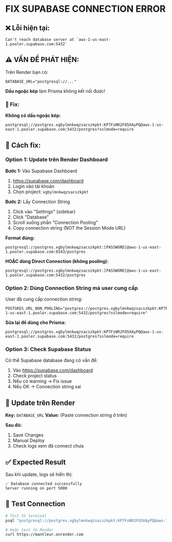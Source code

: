 # FIX SUPABASE CONNECTION ERROR

## ❌ Lỗi hiện tại:
```
Can't reach database server at `aws-1-us-east-1.pooler.supabase.com:5432`
```

## ⚠️ VẤN ĐỀ PHÁT HIỆN:

Trên Render bạn có:
```
DATABASE_URL="postgresql://..."
```

**Dấu ngoặc kép** làm Prisma không kết nối được!

### 🔧 Fix:

**Không có dấu ngoặc kép:**
```
postgresql://postgres.xgbylmnkwqzsacszkpkt:KP7FsNR2FO5XAyPQ@aws-1-us-east-1.pooler.supabase.com:5432/postgres?sslmode=require
```

## 🔧 Cách fix:

### Option 1: Update trên Render Dashboard

**Bước 1:** Vào Supabase Dashboard
1. https://supabase.com/dashboard
2. Login vào tài khoản
3. Chọn project: `xgbylmnkwqzsacszkpkt`

**Bước 2:** Lấy Connection String
1. Click vào "Settings" (sidebar)
2. Click "Database"
3. Scroll xuống phần "Connection Pooling"
4. Copy connection string (NOT the Session Mode URL)

**Format đúng:**
```
postgresql://postgres.xgbylmnkwqzsacszkpkt:[PASSWORD]@aws-1-us-east-1.pooler.supabase.com:6543/postgres
```

**HOẶC dùng Direct Connection (không pooling):**
```
postgresql://postgres.xgbylmnkwqzsacszkpkt:[PASSWORD]@aws-1-us-east-1.pooler.supabase.com:5432/postgres
```

### Option 2: Dùng Connection String mà user cung cấp

User đã cung cấp connection string:
```
POSTGRES_URL_NON_POOLING="postgres://postgres.xgbylmnkwqzsacszkpkt:KP7FsNR2FO5XAyPQ@aws-1-us-east-1.pooler.supabase.com:5432/postgres?sslmode=require"
```

**Sửa lại để dùng cho Prisma:**
```
postgresql://postgres.xgbylmnkwqzsacszkpkt:KP7FsNR2FO5XAyPQ@aws-1-us-east-1.pooler.supabase.com:5432/postgres?sslmode=require
```

### Option 3: Check Supabase Status

Có thể Supabase database đang có vấn đề:
1. Vào https://supabase.com/dashboard
2. Check project status
3. Nếu có warning → Fix issue
4. Nếu OK → Connection string sai

## 📝 Update trên Render

**Key:** `DATABASE_URL`
**Value:** (Paste connection string ở trên)

**Sau đó:**
1. Save Changes
2. Manual Deploy
3. Check logs xem đã connect chưa

## ✅ Expected Result

Sau khi update, logs sẽ hiển thị:
```
✅ Database connected successfully
Server running on port 5000
```

## 🧪 Test Connection

```bash
# Test từ terminal
psql "postgresql://postgres.xgbylmnkwqzsacszkpkt:KP7FsNR2FO5XAyPQ@aws-1-us-east-1.pooler.supabase.com:5432/postgres?sslmode=require"

# Hoặc test từ Render
curl https://mantleur.onrender.com
```

